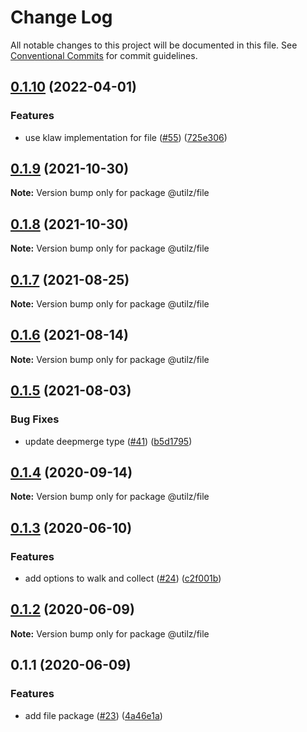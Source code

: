 # Change Log

All notable changes to this project will be documented in this file.
See [Conventional Commits](https://conventionalcommits.org) for commit guidelines.

## [0.1.10](https://github.com/devdigital/utilz/compare/@utilz/file@0.1.9...@utilz/file@0.1.10) (2022-04-01)


### Features

* use klaw implementation for file ([#55](https://github.com/devdigital/utilz/issues/55)) ([725e306](https://github.com/devdigital/utilz/commit/725e3063436099e8b83644f8a1b69eb72c0b881d))





## [0.1.9](https://github.com/devdigital/utilz/compare/@utilz/file@0.1.8...@utilz/file@0.1.9) (2021-10-30)

**Note:** Version bump only for package @utilz/file





## [0.1.8](https://github.com/devdigital/utilz/compare/@utilz/file@0.1.7...@utilz/file@0.1.8) (2021-10-30)

**Note:** Version bump only for package @utilz/file





## [0.1.7](https://github.com/devdigital/utilz/compare/@utilz/file@0.1.6...@utilz/file@0.1.7) (2021-08-25)

**Note:** Version bump only for package @utilz/file





## [0.1.6](https://github.com/devdigital/utilz/compare/@utilz/file@0.1.5...@utilz/file@0.1.6) (2021-08-14)

**Note:** Version bump only for package @utilz/file





## [0.1.5](https://github.com/devdigital/utilz/compare/@utilz/file@0.1.4...@utilz/file@0.1.5) (2021-08-03)


### Bug Fixes

* update deepmerge type ([#41](https://github.com/devdigital/utilz/issues/41)) ([b5d1795](https://github.com/devdigital/utilz/commit/b5d1795426f8a640122946683bb057a9bf208c11))





## [0.1.4](https://github.com/devdigital/utilz/compare/@utilz/file@0.1.3...@utilz/file@0.1.4) (2020-09-14)

**Note:** Version bump only for package @utilz/file





## [0.1.3](https://github.com/devdigital/utilz/compare/@utilz/file@0.1.2...@utilz/file@0.1.3) (2020-06-10)


### Features

* add options to walk and collect ([#24](https://github.com/devdigital/utilz/issues/24)) ([c2f001b](https://github.com/devdigital/utilz/commit/c2f001b3df2ae2bd54869f1d5377a05be5855785))





## [0.1.2](https://github.com/devdigital/utilz/compare/@utilz/file@0.1.1...@utilz/file@0.1.2) (2020-06-09)

**Note:** Version bump only for package @utilz/file





## 0.1.1 (2020-06-09)


### Features

* add file package ([#23](https://github.com/devdigital/utilz/issues/23)) ([4a46e1a](https://github.com/devdigital/utilz/commit/4a46e1a3628e25667cc5c765ce7b982c61426093))
